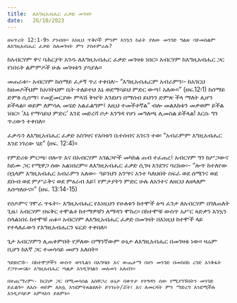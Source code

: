 ```yaml
---
title:  ለእግዚአብሔር ፈቃድ መገዛት
date:   26/10/2023
---
```


`ዘፍጥረት 12:1-9ን ያንብቡ። እነዚህ ጥቅሶች ምንም እንኳን ከፊት ያለው መንገድ ግልጽ ባይመስልም ለእግዚአብሔር ፈቃድ ስለመገዛት ምን ያስተምራሉ?`

ከአብርሃም ዋና ባሕርያት አንዱ ለእግዚአብሔር ፈቃድ መገዛቱ ነበር። አብርሃም ከእግዚአብሔር ጋር የነበሩት ልምምዶች ሁሉ መገዛቱን ያሳያሉ።

መጠራቱ፡- አብርሃም ከሰማይ ፈታኝ ጥሪ ተቀበለ፡- “እግዚአብሔርም አብራምን፡- ከአገርህ ከዘመዶችህም ከአባትህም ቤት ተለይተህ እኔ ወደማሳይህ ምድር ውጣ፤ አለው።” (ዘፍ.12፡1) ከሰማይ ድምፅ ሲሰማ፣ የመጀመርያው ምላሽ ቅዠት እንደሆነ በማሰብ ይህንን ድምጽ ችላ ማለት ሊሆን ይችላል። ወይም ለምሳሌ መሄድ አልፈልግም፤ እዚህ ተመችቶኛል” ብሎ መልእክቱን መቃወም ይችል ነበር። ‘እኔ የማሳይህ ምድር’ እንደ መድረሻ ቦታ እንግዳ የሆነ መግለጫ ሊመስል ይችላል! እርሱ ግን ጥሪውን ተቀበለ።

ፈቃዱን ለእግዚአብሔር ፈቃድ አስገዛና የአባቱን ቤተሰብና አገሩን ተወ፡ “አብራምም እግዚአብሔር እንደ ነገረው ሄደ” (ዘፍ. 12:4)።

የምድሪቱ ምርጫ፡ በሎጥ እና በአብርሃም አገልጋዮች መካከል ጠብ ተፈጠረ፤ አብርሃም ግን ከሥጋውና ከደሙ ጋር የሚዋጋ ሰው አልነበረም። ለእግዚአብሔር ፈቃድ ሲገዛ እንደገና ባረከው፡- “ሎጥ ከተለየው በኋላም እግዚአብሔር አብራምን አለው፦ ዓይንህን አንሣና አንተ ካለህበት ስፍራ ወደ ሰሜንና ወደ ደቡብ ወደ ምሥራቅና ወደ ምዕራብ እይ፤ የምታያትን ምድር ሁሉ ለአንተና ለዘርህ ለዘላለም እሰጣለሁና።” (ዘፍ. 13:14-15)

የሰዶምና ገሞራ ጥፋት፡- እግዚአብሔር የእነዚህን የሁለቱን ከተሞች ዕጣ ፈንታ ለአብርሃም በገለጠለት ጊዜ፣ አብርሃም በፍቅር ተሞልቶ ከተማዎቹን ለማዳን ሞከረ። በከተሞቹ ውስጥ አሥር ጻድቃን እንኳን ስላልነበሩ ከተሞቹ ጠፉ። አብርሃም ለእግዚአብሔር ፈቃድ በመገዛት በእነዚህ ከተሞች ላይ የተላለፈውን የእግዚአብሔርን ፍርድ ተቀበለ።

ጌታ አብርሃምን ሊጠቀምበት የቻለው በማንኛውም ሁኔታ ለእግዚአብሔር በመገዛቱ ነው። ዛሬም ቢሆን ከእኛ ጋር ተመሳሳይ መሆን አለበት።

`ግድድሮሽ፡- በከተሞቻችን ውስጥ ወንጌልን በአግባቡ እና ውጤታማ በሆነ መንገድ በመስበክ ረገድ እንቅፋት ያጋጥመናል። እግዚአብሔር ጣልቃ እንዲገባልን መለመን አለብን።`

`በተጨማሪም፡- ከርስዎ ጋር በሚመሳሰል አስቸጋሪ ሁኔታ በቀጥታ የተጎዳን ሰው የሚያገኙበትን መንገድ ይፈልጉ። ለእሱ ወይም ለእሷ እንደምትጸልዩለት ይንገሩት/ሯት፣ እና ለመርዳት ምን ማድረግ እንደሚችሉ እንዲያሳይዎ አምላክን ይለምኑ።`